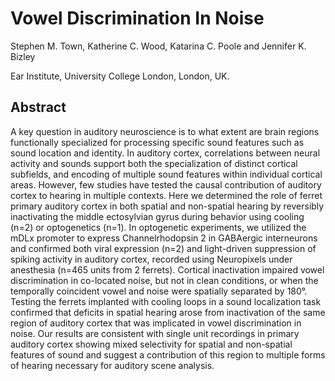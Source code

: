 # Vowel Discrimination In Noise

Stephen M. Town, Katherine C. Wood, Katarina C. Poole and Jennifer K. Bizley

Ear Institute, University College London, London, UK.


## Abstract
A key question in auditory neuroscience is to what extent are brain regions functionally specialized for processing specific sound features such as sound location and identity. In auditory cortex, correlations between neural activity and sounds support both the specialization of distinct cortical subfields, and encoding of multiple sound features within individual cortical areas. However, few studies have tested the causal contribution of auditory cortex to hearing in multiple contexts. Here we determined the role of ferret primary auditory cortex in both spatial and non-spatial hearing by reversibly inactivating the middle ectosylvian gyrus during behavior using cooling (n=2) or optogenetics (n=1). In optogenetic experiments, we utilized the mDLx promoter to express Channelrhodopsin 2 in GABAergic interneurons and confirmed both viral expression (n=2) and light-driven suppression of spiking activity in auditory cortex, recorded using Neuropixels under anesthesia (n=465 units from 2 ferrets). Cortical inactivation impaired vowel discrimination in co-located noise, but not in clean conditions, or when the temporally coincident vowel and noise were spatially separated by 180°. Testing the ferrets implanted with cooling loops in a sound localization task confirmed that deficits in spatial hearing arose from inactivation of the same region of auditory cortex that was implicated in vowel discrimination in noise. Our results are consistent with single unit recordings in primary auditory cortex showing mixed selectivity for spatial and non-spatial features of sound and suggest a contribution of this region to multiple forms of hearing necessary for auditory scene analysis.
